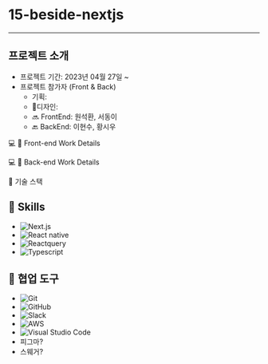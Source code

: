 # 15-beside-nextjs
---
##  프로젝트 소개

- 프로젝트 기간: 2023년 04월 27일 ~ 
- 프로젝트 참가자 (Front & Back)
   - 기획:
   - :art:디자인: 
   - 🔜 FrontEnd: 원석환, 서동이
   - 🔙 BackEnd: 이현수, 황시우

💻 🌸 Front-end Work Details


💻 🌼 Back-end Work Details
   

🔧 기술 스택
## 🔧 Skills
- ![Next.js](https://img.shields.io/badge/next.js-20232A?style=for-the-badge&logo=nextdotjs&logoColor=#000000)
- ![React native](https://img.shields.io/badge/React-20232A?style=for-the-badge&logo=react&logoColor=61DAFB)
- ![Reactquery](https://img.shields.io/badge/reactquery-20232A?style=for-the-badge&logo=reactquery&logoColor=#FF4154)
- ![Typescript](https://img.shields.io/badge/typescript-20232A?style=for-the-badge&logo=typescript&logoColor=#3178C6)


## 🔧 협업 도구
- <img alt="Git" src="https://img.shields.io/badge/git-%23F05033.svg?&style=for-the-badge&logo=git&logoColor=white"/>
- <img alt="GitHub" src="https://img.shields.io/badge/github-%23121011.svg?&style=for-the-badge&logo=github&logoColor=white"/>
- <img alt="Slack" src="https://img.shields.io/badge/Slack-4A154B?style=for-the-badge&logo=slack&logoColor=white" />
- <img alt="AWS" src="https://img.shields.io/badge/AWS-%23FF9900.svg?&style=for-the-badge&logo=amazon-aws&logoColor=white"/>
- <img alt="Visual Studio Code" src="https://img.shields.io/badge/VisualStudioCode-0078d7.svg?&style=for-the-badge&logo=visual-studio-code&logoColor=white"/>
- 피그마?
- 스웨거?



